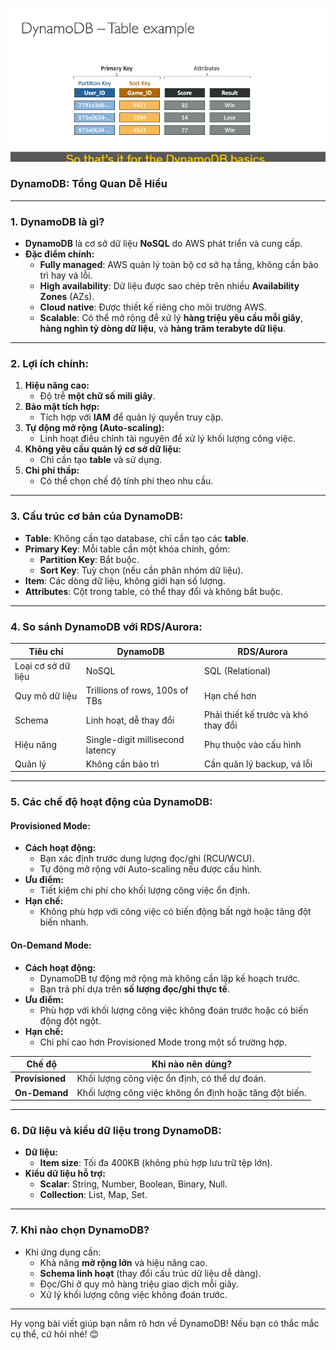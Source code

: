 ![alt text](dynamodb.png)

### DynamoDB: Tổng Quan Dễ Hiểu

---

### **1. DynamoDB là gì?**

- **DynamoDB** là cơ sở dữ liệu **NoSQL** do AWS phát triển và cung cấp.
- **Đặc điểm chính:**
  - **Fully managed**: AWS quản lý toàn bộ cơ sở hạ tầng, không cần bảo trì hay vá lỗi.
  - **High availability**: Dữ liệu được sao chép trên nhiều **Availability Zones** (AZs).
  - **Cloud native**: Được thiết kế riêng cho môi trường AWS.
  - **Scalable**: Có thể mở rộng để xử lý **hàng triệu yêu cầu mỗi giây**, **hàng nghìn tỷ dòng dữ liệu**, và **hàng trăm terabyte dữ liệu**.

---

### **2. Lợi ích chính:**

1. **Hiệu năng cao:**
   - Độ trễ **một chữ số mili giây**.
2. **Bảo mật tích hợp:**
   - Tích hợp với **IAM** để quản lý quyền truy cập.
3. **Tự động mở rộng (Auto-scaling):**
   - Linh hoạt điều chỉnh tài nguyên để xử lý khối lượng công việc.
4. **Không yêu cầu quản lý cơ sở dữ liệu:**
   - Chỉ cần tạo **table** và sử dụng.
5. **Chi phí thấp:**
   - Có thể chọn chế độ tính phí theo nhu cầu.

---

### **3. Cấu trúc cơ bản của DynamoDB:**

- **Table**: Không cần tạo database, chỉ cần tạo các **table**.
- **Primary Key**: Mỗi table cần một khóa chính, gồm:
  - **Partition Key**: Bắt buộc.
  - **Sort Key**: Tuỳ chọn (nếu cần phân nhóm dữ liệu).
- **Item**: Các dòng dữ liệu, không giới hạn số lượng.
- **Attributes**: Cột trong table, có thể thay đổi và không bắt buộc.

---

### **4. So sánh DynamoDB với RDS/Aurora:**

| **Tiêu chí**       | **DynamoDB**                     | **RDS/Aurora**                      |
| ------------------ | -------------------------------- | ----------------------------------- |
| Loại cơ sở dữ liệu | NoSQL                            | SQL (Relational)                    |
| Quy mô dữ liệu     | Trillions of rows, 100s of TBs   | Hạn chế hơn                         |
| Schema             | Linh hoạt, dễ thay đổi           | Phải thiết kế trước và khó thay đổi |
| Hiệu năng          | Single-digit millisecond latency | Phụ thuộc vào cấu hình              |
| Quản lý            | Không cần bảo trì                | Cần quản lý backup, vá lỗi          |

---

### **5. Các chế độ hoạt động của DynamoDB:**

#### **Provisioned Mode**:

- **Cách hoạt động:**
  - Bạn xác định trước dung lượng đọc/ghi (RCU/WCU).
  - Tự động mở rộng với Auto-scaling nếu được cấu hình.
- **Ưu điểm:**
  - Tiết kiệm chi phí cho khối lượng công việc ổn định.
- **Hạn chế:**
  - Không phù hợp với công việc có biến động bất ngờ hoặc tăng đột biến nhanh.

#### **On-Demand Mode**:

- **Cách hoạt động:**
  - DynamoDB tự động mở rộng mà không cần lập kế hoạch trước.
  - Bạn trả phí dựa trên **số lượng đọc/ghi thực tế**.
- **Ưu điểm:**
  - Phù hợp với khối lượng công việc không đoán trước hoặc có biến động đột ngột.
- **Hạn chế:**
  - Chi phí cao hơn Provisioned Mode trong một số trường hợp.

| **Chế độ**      | **Khi nào nên dùng?**                                  |
| --------------- | ------------------------------------------------------ |
| **Provisioned** | Khối lượng công việc ổn định, có thể dự đoán.          |
| **On-Demand**   | Khối lượng công việc không ổn định hoặc tăng đột biến. |

---

### **6. Dữ liệu và kiểu dữ liệu trong DynamoDB:**

- **Dữ liệu:**
  - **Item size**: Tối đa 400KB (không phù hợp lưu trữ tệp lớn).
- **Kiểu dữ liệu hỗ trợ:**
  - **Scalar**: String, Number, Boolean, Binary, Null.
  - **Collection**: List, Map, Set.

---

### **7. Khi nào chọn DynamoDB?**

- Khi ứng dụng cần:
  - Khả năng **mở rộng lớn** và hiệu năng cao.
  - **Schema linh hoạt** (thay đổi cấu trúc dữ liệu dễ dàng).
  - Đọc/Ghi ở quy mô hàng triệu giao dịch mỗi giây.
  - Xử lý khối lượng công việc không đoán trước.

---

Hy vọng bài viết giúp bạn nắm rõ hơn về DynamoDB! Nếu bạn có thắc mắc cụ thể, cứ hỏi nhé! 😊
